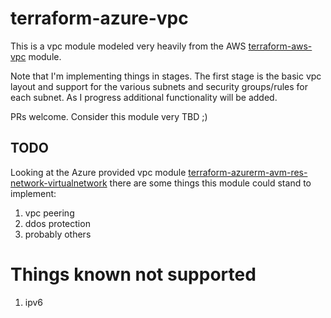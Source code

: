# terraform-azure-vpc

This is a vpc module modeled very heavily from the AWS [terraform-aws-vpc](https://github.com/terraform-aws-modules/terraform-aws-vpc) module.

Note that I'm implementing things in stages. The first stage is the basic vpc layout and support for the various subnets and security groups/rules for each subnet. As I progress additional functionality will be added.

PRs welcome. Consider this module very TBD ;)

## TODO

Looking at the Azure provided vpc module [terraform-azurerm-avm-res-network-virtualnetwork](https://github.com/Azure/terraform-azurerm-avm-res-network-virtualnetwork/tree/main) there are some things this module could stand to implement:

1. vpc peering
1. ddos protection
1. probably others

# Things known not supported

1. ipv6
